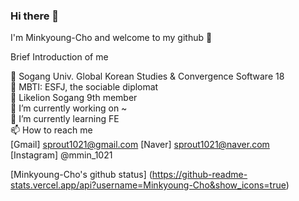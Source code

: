 ### Hi there 👋

I'm Minkyoung-Cho and welcome to my github 🥰

Brief Introduction of me

🏤 Sogang Univ. Global Korean Studies & Convergence Software 18 <br>
💬 MBTI: ESFJ, the sociable diplomat <br>
🦁 Likelion Sogang 9th member <br>
🔭 I’m currently working on ~ <br>
🌱 I’m currently learning FE <br>
📫 How to reach me<br>
[Gmail] sprout1021@gmail.com [Naver] sprout1021@naver.com <br>
[Instagram] @mmin_1021 <br>

[Minkyoung-Cho's github status] (https://github-readme-stats.vercel.app/api?username=Minkyoung-Cho&show_icons=true)
